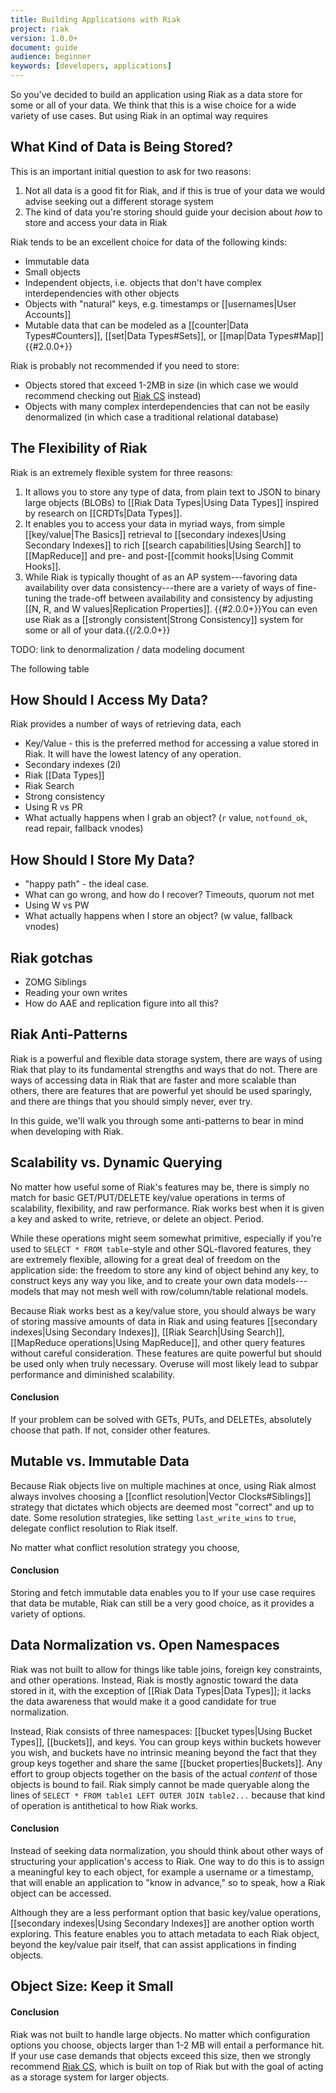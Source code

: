 ```yaml
---
title: Building Applications with Riak
project: riak
version: 1.0.0+
document: guide
audience: beginner
keywords: [developers, applications]
---
```


So you've decided to build an application using Riak as a data store for some or all of your data. We think that this is a wise choice for a wide variety of use cases. But using Riak in an optimal way requires 

## What Kind of Data is Being Stored?

This is an important initial question to ask for two reasons:

1. Not all data is a good fit for Riak, and if this is true of your data we would advise seeking out a different storage system
2. The kind of data you're storing should guide your decision about *how* to store and access your data in Riak

Riak tends to be an excellent choice for data of the following kinds:

* Immutable data
* Small objects
* Independent objects, i.e. objects that don't have complex interdependencies with other objects
* Objects with "natural" keys, e.g. timestamps or [[usernames|User Accounts]]
* Mutable data that can be modeled as a [[counter|Data Types#Counters]], [[set|Data Types#Sets]], or [[map|Data Types#Map]] {{#2.0.0+}}

Riak is probably not recommended if you need to store:

* Objects stored that exceed 1-2MB in size (in which case we would recommend checking out [Riak CS](http://docs.basho.com/riakcs/latest/) instead)
* Objects with many complex interdependencies that can not be easily denormalized (in which case a traditional relational database)

## The Flexibility of Riak

Riak is an extremely flexible system for three reasons:

1. It allows you to store any type of data, from plain text to JSON to binary large objects (BLOBs) to [[Riak Data Types|Using Data Types]] inspired by research on [[CRDTs|Data Types]].
2. It enables you to access your data in myriad ways, from simple [[key/value|The Basics]] retrieval to [[secondary indexes|Using Secondary Indexes]] to rich [[search capabilities|Using Search]] to [[MapReduce]] and pre- and post-[[commit hooks|Using Commit Hooks]].
3. While Riak is typically thought of as an AP system---favoring data availability over data consistency---there are a variety of ways of fine-tuning the trade-off between availability and consistency by adjusting [[N, R, and W values|Replication Properties]]. {{#2.0.0+}}You can even use Riak as a [[strongly consistent|Strong Consistency]] system for some or all of your data.{{/2.0.0+}}

TODO: link to denormalization / data modeling document

The following table

## How Should I Access My Data?

Riak provides a number of ways of retrieving data, each 

* Key/Value - this is the preferred method for accessing a value stored in Riak. It will have the lowest latency of any operation.
* Secondary indexes (2i)
* Riak [[Data Types]]
* Riak Search
* Strong consistency
* Using R vs PR
* What actually happens when I grab an object? (`r` value, `notfound_ok`, read repair, fallback vnodes)

## How Should I Store My Data?

* "happy path" - the ideal case.
* What can go wrong, and how do I recover? Timeouts, quorum not met
* Using W vs PW
* What actually happens when I store an object? (w value, fallback vnodes)

## Riak gotchas

* ZOMG Siblings
* Reading your own writes
* How do AAE and replication figure into all this?

## Riak Anti-Patterns

Riak is a powerful and flexible data storage system, there are ways of using Riak that play to its fundamental strengths and ways that do not. There are ways of accessing data in Riak that are faster and more scalable than others, there are features that are powerful yet should be used sparingly, and there are things that you should simply never, ever try.

In this guide, we'll walk you through some anti-patterns to bear in mind when developing with Riak.

## Scalability vs. Dynamic Querying

No matter how useful some of Riak's features may be, there is simply no match for basic GET/PUT/DELETE key/value operations in terms of scalability, flexibility, and raw performance. Riak works best when it is given a key and asked to write, retrieve, or delete an object. Period.

While these operations might seem somewhat primitive, especially if you're used to `SELECT * FROM table`-style and other SQL-flavored features, they are extremely flexible, allowing for a great deal of freedom on the application side: the freedom to store any kind of object behind any key, to construct keys any way you like, and to create your own data models---models that may not mesh well with row/column/table relational models.

Because Riak works best as a key/value store, you should always be wary of storing massive amounts of data in Riak and using features [[secondary indexes|Using Secondary Indexes]], [[Riak Search|Using Search]], [[MapReduce operations|Using MapReduce]], and other query features without careful consideration. These features are quite powerful but should be used only when truly necessary. Overuse will most likely lead to subpar performance and diminished scalability.

#### Conclusion

If your problem can be solved with GETs, PUTs, and DELETEs, absolutely choose that path. If not, consider other features.

## Mutable vs. Immutable Data

Because Riak objects live on multiple machines at once, using Riak almost always involves choosing a [[conflict resolution|Vector Clocks#Siblings]] strategy that dictates which objects are deemed most "correct" and up to date. Some resolution strategies, like setting `last_write_wins` to `true`, delegate conflict resolution to Riak itself. 

No matter what conflict resolution strategy you choose, 

#### Conclusion

Storing and fetch immutable data enables you to 
If your use case requires that data be mutable, Riak can still be a very good choice, as it provides a variety of options.

## Data Normalization vs. Open Namespaces

Riak was not built to allow for things like table joins, foreign key constraints, and other operations. Instead, Riak is mostly agnostic toward the data stored in it, with the exception of [[Riak Data Types|Data Types]]; it lacks the data awareness that would make it a good candidate for true normalization.

Instead, Riak consists of three namespaces: [[bucket types|Using Bucket Types]], [[buckets]], and keys. You can group keys within buckets however you wish, and buckets have no intrinsic meaning beyond the fact that they group keys together and share the same [[bucket properties|Buckets]]. Any effort to group objects together on the basis of the actual _content_ of those objects is bound to fail. Riak simply cannot be made queryable along the lines of `SELECT * FROM table1 LEFT OUTER JOIN table2...` because that kind of operation is antithetical to how Riak works.

#### Conclusion

Instead of seeking data normalization, you should think about other ways of structuring your application's access to Riak. One way to do this is to assign a meaningful key to each object, for example a username or a timestamp, that will enable an application to "know in advance," so to speak, how a Riak object can be accessed.

Although they are a less performant option that basic key/value operations, [[secondary indexes|Using Secondary Indexes]] are another option worth exploring. This feature enables you to attach metadata to each Riak object, beyond the key/value pair itself, that can assist applications in finding objects.

## Object Size: Keep it Small

#### Conclusion

Riak was not built to handle large objects. No matter which configuration options you choose, objects larger than 1-2 MB will entail a performance hit. If your use case demands that objects exceed this size, then we strongly recommend [Riak CS](http://basho.com/riak-cloud-storage/), which is built on top of Riak but with the goal of acting as a storage system for larger objects.

